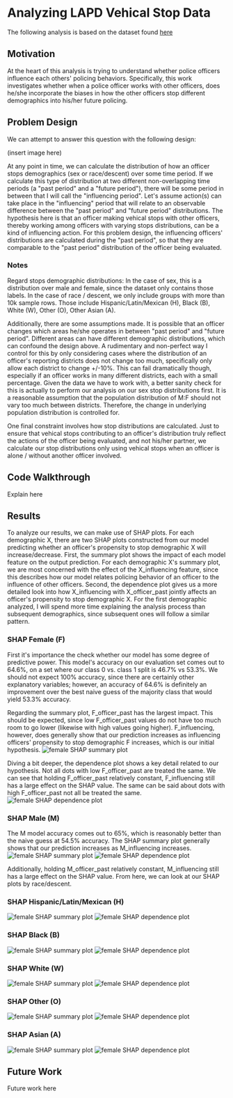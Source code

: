 # Analyzing LAPD Vehical Stop Data 
The following analysis is based on the dataset found [here](https://data.lacity.org/A-Safe-City/Vehicle-and-Pedestrian-Stop-Data-2010-to-Present/ci25-wgt7)

## Motivation
At the heart of this analysis is trying to understand whether police officers influence each others' policing behaviors. Specifically, this work investigates whether when a police officer works with other officers, does he/she incorporate the biases in how the other officers stop different demographics into his/her future policing.

## Problem Design
We can attempt to answer this question with the following design:

(insert image here)

At any point in time, we can calculate the distribution of how an officer stops demographics (sex or race/descent) over some time period. If we calculate this type of distribution at two different non-overlapping time periods (a "past period" and a "future period"), there will be some period in between that I will call the "influencing period". Let's assume action(s) can take place in the "influencing" period that will relate to an observable difference between the "past period" and "future period" distributions. The hypothesis here is that an officer making vehical stops with other officers, thereby working among officers with varying stops distributions, can be a kind of influencing action. For this problem design, the influencing officers' distributions are calculated during the "past period", so that they are comparable to the "past period" distribution of the officer being evaluated.  

### Notes
Regard stops demographic distributions: In the case of sex, this is a distribution over male and female, since the dataset only contains those labels. In the case of race / descent, we only include groups with more than 10k sample rows. Those include Hispanic/Latin/Mexican (H), Black (B), White (W), Other (O), Other Asian (A). 

Additionally, there are some assumptions made. It is possible that an officer changes which areas he/she operates in between "past period" and "future period". Different areas can have different demographic distributions, which can confound the design above. A rudimentary and non-perfect way I control for this by only considering cases where the distribution of an officer's reporting districts does not change too much, specifically only allow each district to change +/-10%. This can fail dramatically though, especially if an officer works in many different districts, each with a small percentage. Given the data we have to work with, a better sanity check for this is actually to perform our analysis on our sex stop distributions first. It is a reasonable assumption that the population distribution of M:F should not vary too much between districts. Therefore, the change in underlying population distribution is controlled for.

One final constraint involves how stop distributions are calculated. Just to ensure that vehical stops contributing to an officer's distribution truly reflect the actions of the officer being evaluated, and not his/her partner, we calculate our stop distributions only using vehical stops when an officer is alone / without another officer involved. 

## Code Walkthrough
Explain here

## Results
To analyze our results, we can make use of SHAP plots. For each demographic X, there are two SHAP plots constructed from our model predicting whether an officer's propensity to stop demographic X will increase/decrease. First, the summary plot shows the impact of each model feature on the output prediction. For each demographic X's summary plot, we are most concerned with the effect of the X_influencing feature, since this describes how our model relates policing behavior of an officer to the influence of other officers. Second, the dependence plot gives us a more detailed look into how X_influencing with X_officer_past jointly affects an officer's propensity to stop demographic X. For the first demographic analyzed, I will spend more time explaining the analysis process than subsequent demographics, since subsequent ones will follow a similar pattern.

### SHAP Female (F)
First it's importance the check whether our model has some degree of predictive power. This model's accuracy on our evaluation set comes out to 64.6%, on a set where our class 0 vs. class 1 split is 46.7% vs 53.3%. We should not expect 100% accuracy, since there are certainly other explanatory variables; however, an accuracy of 64.6% is definitely an improvement over the best naive guess of the majority class that would yield 53.3% accuracy. 

Regarding the summary plot, F_officer_past has the largest impact. This should be expected, since low F_officer_past values do not have too much room to go lower (likewise with high values going higher). F_influencing, however, does generally show that our prediction increases as influencing officers' propensity to stop demographic F increases, which is our initial hypothesis. 
![female SHAP summary plot](https://github.com/ptjames/analysis_lapd/blob/master/analysis/plots/F_alone_shap_summary.png)

Diving a bit deeper, the dependence plot shows a key detail related to our hypothesis. Not all dots with low F_officer_past are treated the same. We can see that holding F_officer_past relatively constant, F_influencing still has a large effect on the SHAP value. The same can be said about dots with high F_officer_past not all be treated the same.
![female SHAP dependence plot](https://github.com/ptjames/analysis_lapd/blob/master/analysis/plots/F_alone_shap_dependence.png)

### SHAP Male (M)
The M model accuracy comes out to 65%, which is reasonably better than the naive guess at 54.5% accuracy. The SHAP summary plot generally shows that our prediction increases as M_influencing increases.
![female SHAP summary plot](https://github.com/ptjames/analysis_lapd/blob/master/analysis/plots/M_alone_shap_summary.png)
![female SHAP dependence plot](https://github.com/ptjames/analysis_lapd/blob/master/analysis/plots/M_alone_shap_dependence.png)

Additionally, holding M_officer_past relatively constant, M_influencing still has a large effect on the SHAP value.
From here, we can look at our SHAP plots by race/descent. 

### SHAP Hispanic/Latin/Mexican (H)
![female SHAP summary plot](https://github.com/ptjames/analysis_lapd/blob/master/analysis/plots/H_alone_shap_summary.png)
![female SHAP dependence plot](https://github.com/ptjames/analysis_lapd/blob/master/analysis/plots/H_alone_shap_dependence.png)

### SHAP Black (B)
![female SHAP summary plot](https://github.com/ptjames/analysis_lapd/blob/master/analysis/plots/B_alone_shap_summary.png)
![female SHAP dependence plot](https://github.com/ptjames/analysis_lapd/blob/master/analysis/plots/B_alone_shap_dependence.png)

### SHAP White (W)
![female SHAP summary plot](https://github.com/ptjames/analysis_lapd/blob/master/analysis/plots/W_alone_shap_summary.png)
![female SHAP dependence plot](https://github.com/ptjames/analysis_lapd/blob/master/analysis/plots/W_alone_shap_dependence.png)

### SHAP Other (O)
![female SHAP summary plot](https://github.com/ptjames/analysis_lapd/blob/master/analysis/plots/O_alone_shap_summary.png)
![female SHAP dependence plot](https://github.com/ptjames/analysis_lapd/blob/master/analysis/plots/O_alone_shap_dependence.png)

### SHAP Asian (A)
![female SHAP summary plot](https://github.com/ptjames/analysis_lapd/blob/master/analysis/plots/A_alone_shap_summary.png)
![female SHAP dependence plot](https://github.com/ptjames/analysis_lapd/blob/master/analysis/plots/A_alone_shap_dependence.png)


## Future Work
Future work here



